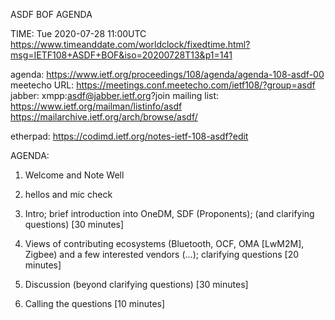 ASDF BOF AGENDA

TIME: Tue   2020-07-28	11:00UTC
https://www.timeanddate.com/worldclock/fixedtime.html?msg=IETF108+ASDF+BOF&iso=20200728T13&p1=141

agenda:       https://www.ietf.org/proceedings/108/agenda/agenda-108-asdf-00
meetecho URL: https://meetings.conf.meetecho.com/ietf108/?group=asdf
jabber:       xmpp:asdf@jabber.ietf.org?join
mailing list: https://www.ietf.org/mailman/listinfo/asdf
              https://mailarchive.ietf.org/arch/browse/asdf/

etherpad:     https://codimd.ietf.org/notes-ietf-108-asdf?edit

AGENDA:
1) Welcome and Note Well

2) hellos and mic check

3) Intro; brief introduction into OneDM, SDF (Proponents);
   (and clarifying questions) [30 minutes]

4) Views of contributing ecosystems (Bluetooth, OCF, OMA [LwM2M], Zigbee) and
   a few interested vendors (…); clarifying questions [20 minutes]

5) Discussion (beyond clarifying questions) [30 minutes]

6) Calling the questions [10 minutes]
